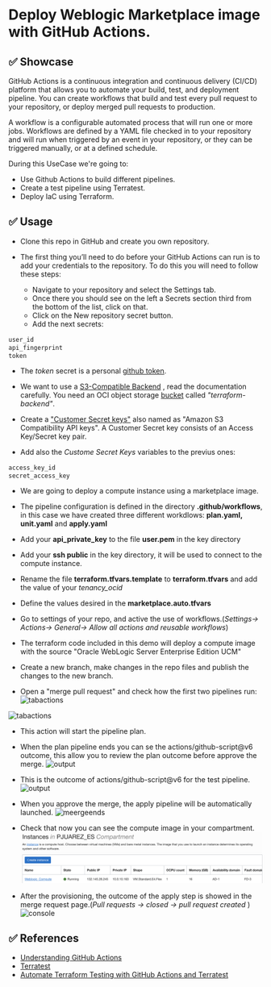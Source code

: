 #  Deploy Weblogic Marketplace image with GitHub Actions. 

## ✅ Showcase

GitHub Actions is a continuous integration and continuous delivery (CI/CD) platform that allows you to automate your build, test, and deployment pipeline. You can create workflows that build and test every pull request to your repository, or deploy merged pull requests to production.

A workflow is a configurable automated process that will run one or more jobs. Workflows are defined by a YAML file checked in to your repository and will run when triggered by an event in your repository, or they can be triggered manually, or at a defined schedule.

During this UseCase we're going to:

* Use Github Actions to build different pipelines.
* Create a test pipeline using Terratest.
* Deploy IaC using Terraform.

## ✅ Usage

* Clone this repo in GitHub and create you own repository.
* The first thing you’ll need to do before your GitHub Actions can run is to add your credentials to the repository. To do this you will need to follow these steps:

   * Navigate to your repository and select the Settings tab.
   * Once there you should see on the left a Secrets section third from the bottom of the list, click on that.
   * Click on the New repository secret button. 
   * Add the next secrets:

````
user_id
api_fingerprint
token
````
* The *token* secret is a personal [github token](https://docs.github.com/en/authentication/keeping-your-account-and-data-secure/creating-a-personal-access-token).
* We want to use a [S3-Compatible Backend](https://docs.oracle.com/en-us/iaas/Content/API/SDKDocs/terraformUsingObjectStore.htm) , read the documentation carefully. You need an OCI object storage [bucket](https://docs.oracle.com/en-us/iaas/Content/API/SDKDocs/terraformUsingObjectStore.htm) called *"terraform-backend"*.

* Create a ["Customer Secret keys"](https://docs.oracle.com/en-us/iaas/Content/Identity/Tasks/managingcredentials.htm#To4) also named as "Amazon S3 Compatibility API keys". A Customer Secret key consists of an Access Key/Secret key pair. 
* Add also the *Custome Secret Keys* variables to the previus ones:

````
access_key_id 
secret_access_key 
````
* We are going to deploy a compute instance using a marketplace image.

* The pipeline configuration is defined in the directory **.github/workflows**, in this case we have created three different workdlows: **plan.yaml, unit.yaml** and **apply.yaml**
* Add your **api_private_key** to the file **user.pem** in the key directory
* Add your **ssh public** in the key directory, it will be used to connect to the compute instance.
* Rename the file **terraform.tfvars.template** to **terraform.tfvars** and add the value of your *tenancy_ocid* 
* Define the values desired in the  **marketplace.auto.tfvars** 
* Go to settings of your repo, and active the use of workflows.(*Settings-> Actions-> General-> Allow all actions and reusable workflows*)

* The terraform code included in this demo will deploy a compute image with the source "Oracle WebLogic Server Enterprise Edition UCM"

* Create a new branch, make changes in the repo files and publish the changes to the new branch. 
* Open a "merge pull request" and check how the first two pipelines run:
![tabactions](images/Pullreques.png)

![tabactions](images/Pullreques1.png)

* This action will start the pipeline plan.

* When the plan pipeline ends you can se the actions/github-script@v6  outcome, this allow you to review the plan outcome before approve the merge.
![output](images/PlanOutcome.png)

* This is the outcome of actions/github-script@v6 for the test pipeline.
![output](images/testOutcome.png)

* When you approve the merge, the apply pipeline will be automatically launched.
![meergeends](images/meergeends.png)

* Check that now you can see the compute image in your compartment.
![console](images/compute.png)

* After the provisioning, the outcome of the apply step is showed in the merge request page.(*Pull requests -> closed -> pull request created* )
![console](images/OutcomeApply.png)


## ✅ References
* [Understanding GitHub Actions](https://docs.github.com/en/actions/learn-github-actions/understanding-github-actions)
* [Terratest](https://terratest.gruntwork.io/)
* [Automate Terraform Testing with GitHub Actions and Terratest](https://medium.com/@petriautero/automate-terraform-testing-with-github-actions-and-terratest-78d74331fdf8)

